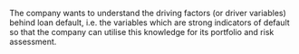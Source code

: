 The company wants to understand the driving factors (or driver variables) behind loan default, i.e. the variables which are strong indicators of default so that the company can utilise this knowledge for its portfolio and risk assessment. 

